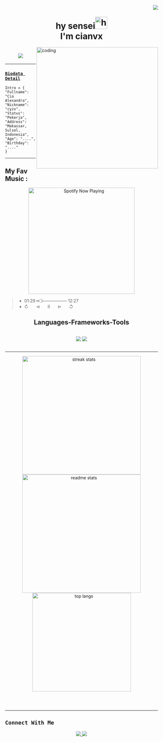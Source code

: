 
<img align="right" src="https://visitor-badge.laobi.icu/badge?page_id=salesp07.salesp07" />

<h1 align="center"> hy sensei<img src="https://user-images.githubusercontent.com/1303154/88677602-1635ba80-d120-11ea-84d8-d263ba5fc3c0.gif" width="40px" alt="hi"><br>I'm cianvx</h1>
</h1>

<img align="right" alt="coding" width="400" src="https://camo.githubusercontent.com/57faa93f851b9d4140124534110c19b17c81c9bf52bacae9c93e895e61ee5c81/68747470733a2f2f36362e6d656469612e74756d626c722e636f6d2f38623162303831363031326564646561336261363064646638373130396136622f74756d626c725f6e766231656a4c593265317561397676706f315f3530302e676966">

<h1 align="center">
    <img src="https://readme-typing-svg.herokuapp.com/?font=Righteous&size=35&center=true&vCenter=true&width=500&height=70&duration=4000&lines=Dibawah+adalah+info;+tentang+saya;" />
</h1>

<p align="center">

------

### [`Biodata Detail`](https://github.com/Decodechiaa)
```
Intro = {
"Fullname": "Cia Alexandra",
"Nickname": "cyzx",
"Status": "Pekerja",
"Address": "Makassar, Sulsel, Indonesia",
"Age": "....",
"Birthday": "...."
}
```
___

## My Fav Music :
<p align="center">
  <a href="https://open.spotify.com/track/bfdadf6c-de9e-468b-bbfa-ffeb7c395aec?si=Btfle_keSyysCVtV-bZvFQ&utm_source=copy-link" target="_blank"><img src="https://now-playing-on-spotify.vercel.app/api/spotify" alt="Spotify Now Playing" width="350"/></a></p>

> * 01:29​ ━❍──────── 12:27 
> * ↻ㅤㅤ⊲ㅤㅤⅡㅤㅤ⊳ㅤㅤ↺ㅤ

<h2 align="center"> Languages-Frameworks-Tools </h2>
<br/>
<div align="center">
    <img src="https://skillicons.dev/icons?i=react,bootstrap,mui,html,css,vscode,github,figma,tailwind,git,r" />
    <img src="https://skillicons.dev/icons?i=nodejs,python,javascript,typescript,express,firebase,mongodb,c,java,nextjs,mysql,flask" /><br>
</div>

<br/>
<hr/>

<div align=center>
  <img width=390 src="https://github-readme-streak-stats-salesp07.vercel.app/?user=salesp07&count_private=true&theme=react&border_radius=10" alt="streak stats"/>
  <img width=390 src="https://github-readme-stats-salesp07.vercel.app/api?username=salesp07&count_private=true&show_icons=true&theme=react&rank_icon=github&border_radius=10" alt="readme stats" />
  <br/>
  <img width=325 align="center" src="https://github-readme-stats-salesp07.vercel.app/api/top-langs/?username=salesp07&hide=HTML&langs_count=8&layout=compact&theme=react&border_radius=10&size_weight=0.5&count_weight=0.5&exclude_repo=github-readme-stats" alt="top langs" />
</div>

<br/><br/>
<hr/>

## ```Connect With Me```
<p align="center">
<a href="https://instagram.com/@dcodekemii"><img src="https://img.shields.io/badge/Instagram-E4405F?style=for-the-badge&logo=instagram&logoColor=white"/>
<a href="https://wa.me/6289678050502"><img src="https://img.shields.io/badge/WhatsApp-25D366?style=for-the-badge&logo=whatsapp&logoColor=white" /></a>
</p>
